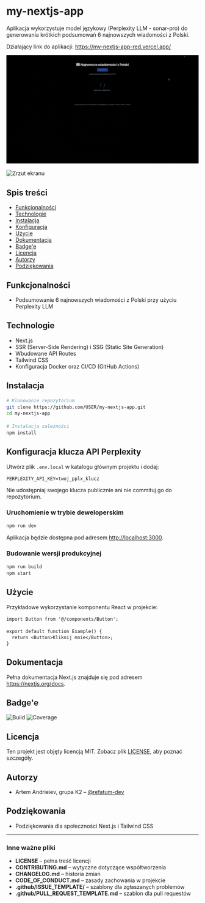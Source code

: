 # my-nextjs-app

Aplikacja wykorzystuje model językowy (Perplexity LLM - sonar-pro) do generowania krótkich podsumowań 6 najnowszych wiadomości z Polski.

Działający link do aplikacji: https://my-nextjs-app-red.vercel.app/

![Gif](public/app.gif)

![Zrzut ekranu](public/screenshot.png)

## Spis treści
- [Funkcjonalności](#funkcjonalności)
- [Technologie](#technologie)
- [Instalacja](#instalacja)
- [Konfiguracja](#konfiguracja-klucza-api-perplexity)
- [Użycie](#użycie)
- [Dokumentacja](#dokumentacja)
- [Badge'e](#badgee)
- [Licencja](#licencja)
- [Autorzy](#autorzy)
- [Podziękowania](#podziękowania)

## Funkcjonalności
- Podsumowanie 6 najnowszych wiadomości z Polski przy użyciu Perplexity LLM

## Technologie
- Next.js
- SSR (Server-Side Rendering) i SSG (Static Site Generation)
- Wbudowane API Routes
- Tailwind CSS
- Konfiguracja Docker oraz CI/CD (GitHub Actions)

## Instalacja
```bash
# Klonowanie repozytorium
git clone https://github.com/USER/my-nextjs-app.git
cd my-nextjs-app

# Instalacja zależności
npm install
```

## Konfiguracja klucza API Perplexity
Utwórz plik `.env.local` w katalogu głównym projektu i dodaj:

```env
PERPLEXITY_API_KEY=twoj_pplx_klucz
```

Nie udostępniaj swojego klucza publicznie ani nie commituj go do repozytorium.

### Uruchomienie w trybie deweloperskim
```bash
npm run dev
```
Aplikacja będzie dostępna pod adresem <http://localhost:3000>.

### Budowanie wersji produkcyjnej
```bash
npm run build
npm start
```

## Użycie
Przykładowe wykorzystanie komponentu React w projekcie:
```tsx
import Button from '@/components/Button';

export default function Example() {
  return <Button>Kliknij mnie</Button>;
}
```

## Dokumentacja
Pełna dokumentacja Next.js znajduje się pod adresem <https://nextjs.org/docs>.

## Badge'e
![Build](https://img.shields.io/github/actions/workflow/status/USER/my-nextjs-app/ci.yml?branch=main&label=build)
![Coverage](https://img.shields.io/codecov/c/github/USER/my-nextjs-app)

## Licencja
Ten projekt jest objęty licencją MIT. Zobacz plik [LICENSE](LICENSE), aby poznać szczegóły.

## Autorzy
- Artem Andrieiev, grupa K2 – [@refatum-dev](https://github.com/refatum-dev)

## Podziękowania
- Podziękowania dla społeczności Next.js i Tailwind CSS

---

### Inne ważne pliki
- **LICENSE** – pełna treść licencji
- **CONTRIBUTING.md** – wytyczne dotyczące współtworzenia
- **CHANGELOG.md** – historia zmian
- **CODE_OF_CONDUCT.md** – zasady zachowania w projekcie
- **.github/ISSUE_TEMPLATE/** – szablony dla zgłaszanych problemów
- **.github/PULL_REQUEST_TEMPLATE.md** – szablon dla pull requestów
